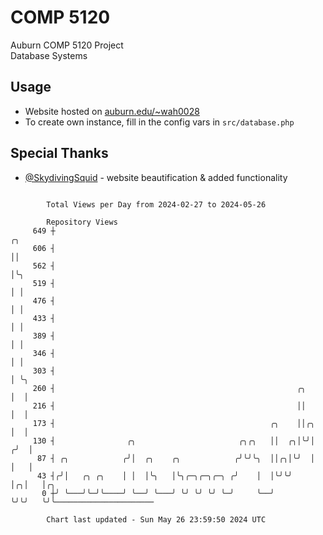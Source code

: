 # COMP 5120
Auburn COMP 5120 Project  
Database Systems

## Usage
- Website hosted on [auburn.edu/~wah0028](https://webhome.auburn.edu/~wah0028/)
- To create own instance, fill in the config vars in `src/database.php`

## Special Thanks
- [@SkydivingSquid](https://github.com/SkydivingSquid) - website beautification & added functionality

```

        Total Views per Day from 2024-02-27 to 2024-05-26

        Repository Views
     649 ┼                                                             ╭╮
     606 ┤                                                             ││
     562 ┤                                                             │╰╮
     519 ┤                                                             │ │
     476 ┤                                                             │ │
     433 ┤                                                             │ │
     389 ┤                                                             │ │
     346 ┤                                                             │ │
     303 ┤                                                             │ ╰╮
     260 ┤                                                      ╭╮     │  │
     216 ┤                                                      ││     │  │
     173 ┤                                                ╭╮    ││╭╮   │  │
     130 ┤                ╭╮                       ╭╮╭╮   ││  ╭╮│╰╯│  ╭╯  │
      87 ┤ ╭╮            ╭╯│  ╭╮    ╭╮            ╭╯╰╯╰╮  ││╭╮│╰╯  │  │   │
      43 ┤╭╯│   ╭╮ ╭╮    │ │  │╰╮   │╰╮╭─╮╭─╮╭─╮ ╭╯    │  │╰╯╰╯    │╭╮│   │╭╮
       0 ┼╯ ╰───╯╰─╯╰────╯ ╰──╯ ╰───╯ ╰╯ ╰╯ ╰╯ ╰─╯     ╰──╯        ╰╯╰╯   ╰╯╰──────────────────────

        Chart last updated - Sun May 26 23:59:50 2024 UTC
        
```
